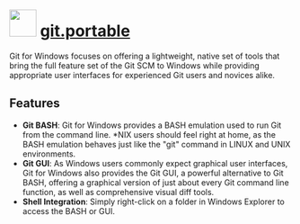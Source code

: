 # <img src="https://cdn.jsdelivr.net/gh/chocolatey-community/chocolatey-coreteampackages@10a8d98b2f320b565fa5349a4352e79666db71ff/icons/git.svg" width="48" height="48"/> [git.portable](https://chocolatey.org/packages/git.portable)


Git for Windows focuses on offering a lightweight, native set of tools that bring the full feature set of the Git SCM to Windows while providing appropriate user interfaces for experienced Git users and novices alike.

## Features

* **Git BASH**: Git for Windows provides a BASH emulation used to run Git from the command line. *NIX users should feel right at home, as the BASH emulation behaves just like the "git" command in LINUX and UNIX environments.
* **Git GUI**: As Windows users commonly expect graphical user interfaces, Git for Windows also provides the Git GUI, a powerful alternative to Git BASH, offering a graphical version of just about every Git command line function, as well as comprehensive visual diff tools.
* **Shell Integration**: Simply right-click on a folder in Windows Explorer to access the BASH or GUI.

